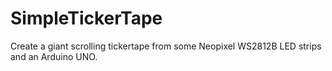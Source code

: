 # SimpleTickerTape
 Create a giant scrolling tickertape from some Neopixel WS2812B LED strips and an Arduino UNO. 
